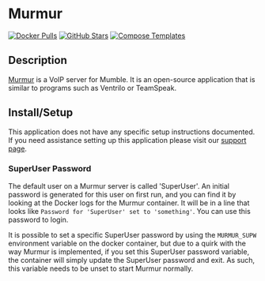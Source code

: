 # Murmur

[![Docker Pulls](https://img.shields.io/docker/pulls/goofball222/murmur?style=flat-square&color=607D8B&label=docker%20pulls&logo=docker)](https://hub.docker.com/r/goofball222/murmur)
[![GitHub Stars](https://img.shields.io/github/stars/goofball222/murmur?style=flat-square&color=607D8B&label=github%20stars&logo=github)](https://github.com/goofball222/murmur)
[![Compose Templates](https://img.shields.io/static/v1?style=flat-square&color=607D8B&label=compose&message=templates)](https://github.com/GhostWriters/DockSTARTer/tree/master/compose/.apps/murmur)

## Description

[Murmur](https://github.com/mumble-voip/mumble) is a VoIP server for Mumble. It
is an open-source application that is similar to programs such as Ventrilo or
TeamSpeak.

## Install/Setup

This application does not have any specific setup instructions documented. If
you need assistance setting up this application please visit our
[support page](https://dockstarter.com/basics/support/).

### SuperUser Password

The default user on a Murmur server is called 'SuperUser'. An initial password
is generated for this user on first run, and you can find it by looking at the
Docker logs for the Murmur container. It will be in a line that looks like
`Password for 'SuperUser' set to 'something'`. You can use this password to
login.

It is possible to set a specific SuperUser password by using the `MURMUR_SUPW`
environment variable on the docker container, but due to a quirk with the way
Murmur is implemented, if you set this SuperUser password variable, the
container will simply update the SuperUser password and exit. As such, this
variable needs to be unset to start Murmur normally.
